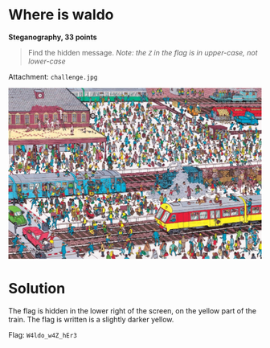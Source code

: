 # Where is waldo

**Steganography, 33 points**

> Find the hidden message.
> *Note: the `Z` in the flag is in upper-case, not lower-case*

Attachment: `challenge.jpg`

![attachment](./challenge.jpg)

# Solution

The flag is hidden in the lower right of the screen, on the yellow part of the train.
The flag is written is a slightly darker yellow.

Flag: `W4ldo_w4Z_hEr3`
